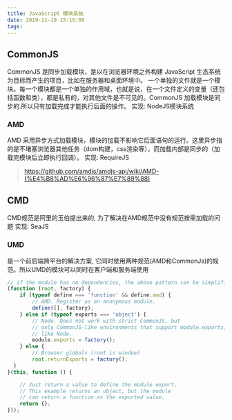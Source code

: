 ```yaml
---
title: JavaScript 模块系统
date: 2019-11-19 15:15:09
tags:
---
```


## CommonJS
CommonJS 是同步加载模块，是以在浏览器环境之外构建 JavaScript 生态系统为目标而产生的项目，比如在服务器和桌面环境中。
一个单独的文件就是一个模块。每一个模块都是一个单独的作用域，也就是说，在一个文件定义的变量（还包括函数和类），都是私有的，对其他文件是不可见的。CommonJS 加载模块是同步的.所以只有加载完成才能执行后面的操作。
实现: NodeJS模块系统

### AMD
AMD 采用异步方式加载模块，模块的加载不影响它后面语句的运行。这里异步指的是不堵塞浏览器其他任务（dom构建，css渲染等），而加载内部是同步的（加载完模块后立即执行回调）。
实现: RequireJS

> https://github.com/amdjs/amdjs-api/wiki/AMD-(%E4%B8%AD%E6%96%87%E7%89%88)

## CMD
CMD规范是阿里的玉伯提出来的, 为了解决在AMD规范中没有规范按需加载的问题
实现: SeaJS

### UMD
是一个前后端跨平台的解决方案, 它同时使用两种规范(AMD和CommonJs)的规范。所以UMD的模块可以同时在客户端和服务端使用
``` JavaScript
// if the module has no dependencies, the above pattern can be simplified to
(function (root, factory) {
    if (typeof define === 'function' && define.amd) {
        // AMD. Register as an anonymous module.
        define([], factory);
    } else if (typeof exports === 'object') {
        // Node. Does not work with strict CommonJS, but
        // only CommonJS-like environments that support module.exports,
        // like Node.
        module.exports = factory();
    } else {
        // Browser globals (root is window)
        root.returnExports = factory();
  }
}(this, function () {

    // Just return a value to define the module export.
    // This example returns an object, but the module
    // can return a function as the exported value.
    return {};
}));
```

